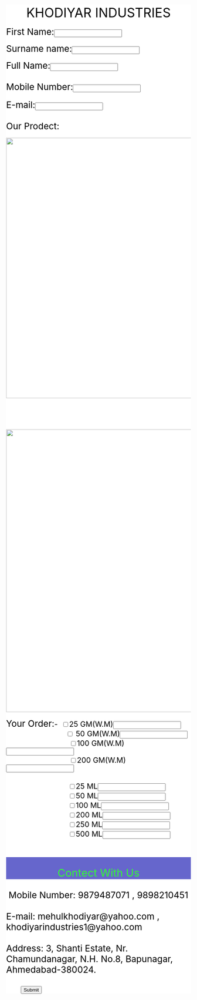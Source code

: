 <html>
<head>
<meta content="text/html; charset=ISO-8859-1"
http-equiv="content-type">
<title>KHODIYAR TNDURSTRIES</title>
</head>
<body style="color: rgb(0, 0, 0);" alink="#ee0000" link="#0000ee"
vlink="#551a8b">
<div style="text-align: center; background-color: white;"><big
style="color: black; background-color: transparent;"><big><big><big><big>KHODIYAR
INDUSTRIES</big></big></big></big></big><br>
<br>
<div style="text-align: left;"><big><big><big>First Name:</big></big></big><input
name="first name"><br>
<br>
<big><big><big>Surname name:</big></big></big><input name="Last name"><br>
<br>
<big><big><big>Full Name:</big></big></big><input name="Full Name"><big><big><big><br>
<br>
Mobile Number:</big></big></big><input name="Mobile Number"><big><big><br>
<small><br>
</small></big><big><big>E-mail:<input name="email"><br>
<br>
Our Prodect:</big></big></big><br>
<br>
<img style="width: 1203px; height: 709px;" alt=""
src="../../Pictures/BOTTEL.jpg"><br>
<br>
<br>
<br>
<br>
<br>
<img style="width: 1199px; height: 770px;" alt=""
src="../../Pictures/BOTTELE.jpg"><br>
<br>
<big><big><big>Your Order:</big>-&nbsp; <input name="25 GM"
type="checkbox">25 GM(W.M)<input name="25 GM(W.M)">&nbsp;&nbsp; <br>
&nbsp;&nbsp;&nbsp;&nbsp;&nbsp;&nbsp;&nbsp;&nbsp;&nbsp;&nbsp;&nbsp;&nbsp;&nbsp;&nbsp;&nbsp;&nbsp;&nbsp;&nbsp;&nbsp;&nbsp;&nbsp;&nbsp;&nbsp;&nbsp;&nbsp;&nbsp;&nbsp;&nbsp;
<input name="50GM" type="checkbox"> 50 GM</big></big><big><big>(W.M)</big></big><input
name="50 GM(W.M)"><br>
&nbsp;&nbsp;&nbsp;&nbsp;&nbsp;&nbsp;&nbsp;&nbsp;&nbsp;&nbsp;&nbsp;&nbsp;&nbsp;&nbsp;&nbsp;&nbsp;&nbsp;&nbsp;&nbsp;&nbsp;&nbsp;&nbsp;&nbsp;&nbsp;&nbsp;&nbsp;&nbsp;&nbsp;&nbsp;&nbsp;&nbsp;&nbsp;&nbsp;&nbsp;&nbsp;&nbsp;&nbsp;&nbsp;&nbsp;&nbsp;&nbsp;&nbsp;&nbsp;
<big><big><input name="100GM" type="checkbox">100 GM</big></big><big><big>(W.M)</big></big><input
name="100 GM(W.M)"><br>
&nbsp;&nbsp;&nbsp;&nbsp;&nbsp;&nbsp;&nbsp;&nbsp;&nbsp;&nbsp;&nbsp;&nbsp;&nbsp;&nbsp;&nbsp;&nbsp;&nbsp;&nbsp;&nbsp;&nbsp;&nbsp;&nbsp;&nbsp;&nbsp;&nbsp;&nbsp;&nbsp;&nbsp;&nbsp;&nbsp;&nbsp;&nbsp;&nbsp;&nbsp;&nbsp;&nbsp;&nbsp;&nbsp;&nbsp;&nbsp;&nbsp;&nbsp;&nbsp;
<input name="200GM" type="checkbox"><big><big>200 GM</big></big><big><big>(W.M)<input
name="200 GM(W.M)"><br>
<br>
&nbsp;&nbsp;&nbsp;&nbsp;&nbsp;&nbsp;&nbsp;&nbsp;&nbsp;&nbsp;&nbsp;&nbsp;&nbsp;&nbsp;&nbsp;&nbsp;&nbsp;&nbsp;&nbsp;&nbsp;&nbsp;&nbsp;&nbsp;&nbsp;&nbsp;&nbsp;&nbsp;&nbsp;&nbsp;
<input name="25 ML" type="checkbox">25 ML<input name="25 ML"><br>
&nbsp;&nbsp;&nbsp;&nbsp;&nbsp;&nbsp;&nbsp;&nbsp;&nbsp;&nbsp;&nbsp;&nbsp;&nbsp;&nbsp;&nbsp;&nbsp;&nbsp;&nbsp;&nbsp;&nbsp;&nbsp;&nbsp;&nbsp;&nbsp;&nbsp;&nbsp;&nbsp;&nbsp;&nbsp;
<input name="50 ML" type="checkbox">50 ML<input name="50 ML"><br>
&nbsp;&nbsp;&nbsp;&nbsp;&nbsp;&nbsp;&nbsp;&nbsp;&nbsp;&nbsp;&nbsp;&nbsp;&nbsp;&nbsp;&nbsp;&nbsp;&nbsp;&nbsp;&nbsp;&nbsp;&nbsp;&nbsp;&nbsp;&nbsp;&nbsp;&nbsp;&nbsp;&nbsp;&nbsp;
<input name="100 ML" type="checkbox">100 ML</big></big><input
name="100 ML"><br>
<big><big>&nbsp;&nbsp;&nbsp;&nbsp;&nbsp;&nbsp;&nbsp;&nbsp;&nbsp;&nbsp;&nbsp;&nbsp;&nbsp;&nbsp;&nbsp;&nbsp;&nbsp;&nbsp;&nbsp;&nbsp;&nbsp;&nbsp;&nbsp;&nbsp;&nbsp;&nbsp;&nbsp;&nbsp;&nbsp;
<input name="200 ML" type="checkbox">200 ML</big></big><input
name="200 ML"><br>
<big><big>&nbsp;&nbsp;&nbsp;&nbsp;&nbsp;&nbsp;&nbsp;&nbsp;&nbsp;&nbsp;&nbsp;&nbsp;&nbsp;&nbsp;&nbsp;&nbsp;&nbsp;&nbsp;&nbsp;&nbsp;&nbsp;&nbsp;&nbsp;&nbsp;&nbsp;&nbsp;&nbsp;&nbsp;&nbsp;
<input name="250 ML" type="checkbox">250 ML<input name="250 ML"><br>
&nbsp;&nbsp;&nbsp;&nbsp;&nbsp;&nbsp;&nbsp;&nbsp;&nbsp;&nbsp;&nbsp;&nbsp;&nbsp;&nbsp;&nbsp;&nbsp;&nbsp;&nbsp;&nbsp;&nbsp;&nbsp;&nbsp;&nbsp;&nbsp;&nbsp;&nbsp;&nbsp;&nbsp;&nbsp;
<input name="500 ML" type="checkbox">500 ML<input name="500 ML"><br>
<br>
<br>
</big></big>
<div style="text-align: center; background-color: rgb(102, 102, 204);"><big><big><br>
<big style="color: rgb(51, 255, 51);"><big>Contect With Us</big></big></big></big><br>
</div>
<big><big><big>&nbsp;<br>
&nbsp;Mobile Number: 9879487071 , 9898210451<br>
<br>
E-mail: mehulkhodiyar@yahoo.com , khodiyarindustries1@yahoo.com<br>
<br>
Address: 3, Shanti Estate, Nr. Chamundanagar, N.H. No.8, Bapunagar,
Ahmedabad-380024.<br>
</big><br>
&nbsp;&nbsp;&nbsp;&nbsp;&nbsp;&nbsp; <input name="Submit"
value="Submit" type="submit"><br>
</big></big></div>
<big><big><big><big>
</big></big></big></big></div>
</body>
</html>
